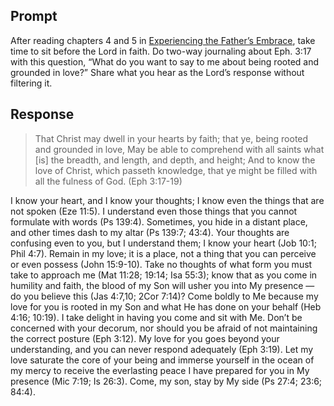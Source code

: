 ---
---

## Prompt

After reading chapters 4 and 5 in [Experiencing the Father’s Embrace], take time to sit before the Lord in faith. Do two-way journaling about Eph. 3:17 with this question, “What do you want to say to me about being rooted and grounded in love?” Share what you hear as the Lord’s response without filtering it.

[Experiencing the Father’s Embrace]: https://read.amazon.com/?asin=B0051GN8XO

## Response

> That Christ may dwell in your hearts by faith; that ye, being rooted and grounded in love,
> May be able to comprehend with all saints what [is] the breadth, and length, and depth, and height;
> And to know the love of Christ, which passeth knowledge, that ye might be filled with all the fulness of God.
> (Eph 3:17-19)

I know your heart, and I know your thoughts; I know even the things that are not spoken (Eze 11:5). I understand even those things that you cannot formulate with words (Ps 139:4). Sometimes, you hide in a distant place, and other times dash to my altar (Ps 139:7; 43:4). Your thoughts are confusing even to you, but I understand them; I know your heart (Job 10:1; Phil 4:7). Remain in my love; it is a place, not a thing that you can perceive or even possess (John 15:9-10). Take no thoughts of what form you must take to approach me (Mat 11:28; 19:14; Isa 55:3); know that as you come in humility and faith, the blood of my Son will usher you into My presence — do you believe this (Jas 4:7,10; 2Cor 7:14)? Come boldly to Me because my love for you is rooted in my Son and what He has done on your behalf (Heb 4:16; 10:19). I take delight in having you come and sit with Me. Don’t be concerned with your decorum, nor should you be afraid of not maintaining the correct posture (Eph 3:12). My love for you goes beyond your understanding, and you can never respond adequately (Eph 3:19). Let my love saturate the core of your being and immerse yourself in the ocean of my mercy to receive the everlasting peace I have prepared for you in My presence (Mic 7:19; Is 26:3). Come, my son, stay by My side (Ps 27:4; 23:6; 84:4).
